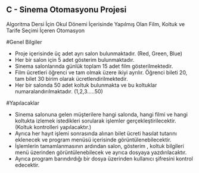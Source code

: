 ## C - Sinema Otomasyonu Projesi
 Algoritma Dersi İçin Okul Dönemi İçerisinde Yapılmış Olan Film, Koltuk ve Tarife Seçimi İçeren Otomasyon
 
 #Genel Bilgiler
* Proje içerisinde üç adet ayrı salon bulunmaktadır. (Red, Green, Blue) 
* Her bir salon için 5 adet gösterim bulunmaktadır. 
* Sinema salonlarında günlük toplam 15 adet film gösterilmektedir.
* Film ücretleri öğrenci ve tam olmak üzere ikiyi ayrılır. Öğrenci bileti 20, tam bilet 30 birim olarak ücretlendirilmektedir.
* Her bir salonda 50 adet koltuk bulunmakta ve bu koltuklar numaralandırılmaktadır. (1,2,3.....50)

#Yapılacaklar
- Sinema salonuna gelen müşterilere hangi salonda, hangi filmi ve hangi koltukta izlemek istedikleri sorularak işlemler gerçekleştirilecektir. (Koltuk kontrolleri yapılacaktır.) 
- Ayrıca her hayıt işlemi sonrasında alınan bilet ücreti hasılat tutarını eklenecek ve program menüsü içerisinde görüntülenebilecektir.
- İşlemlerin tamamlanmasının ardından salon, gösterim , koltuk bilgileri menü üzerinden görüntülenebilecek ve ayrıca dosyaya yazdırılacaktır.
- Ayrıca program barındırdığı bir dosya üzerinden kullanıcı şifresini kontrol edecektir.
